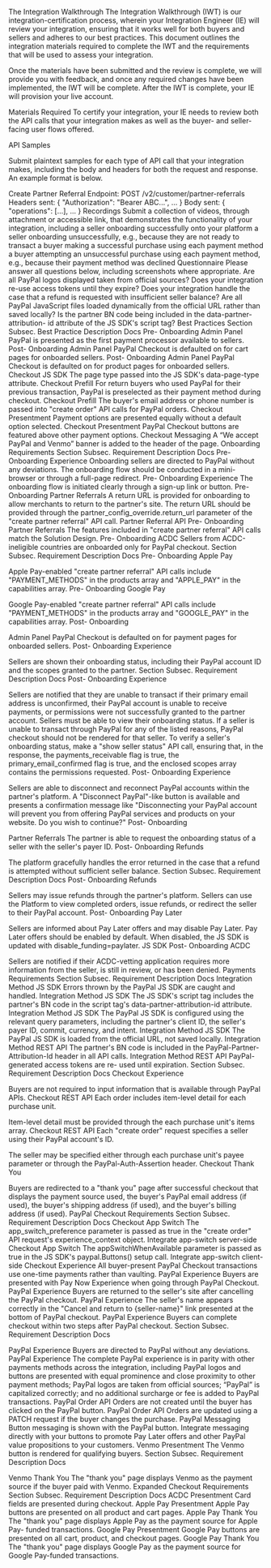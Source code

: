 The Integration Walkthrough
The Integration Walkthrough (IWT) is our integration-certification process, wherein your Integration Engineer (IE) will review your
integration, ensuring that it works well for both buyers and sellers and adheres to our best practices. This document outlines the
integration materials required to complete the IWT and the requirements that will be used to assess your integration.

Once the materials have been submitted and the review is complete, we will provide you with feedback, and once any required
changes have been implemented, the IWT will be complete. After the IWT is complete, your IE will provision your live account.

Materials Required
To certify your integration, your IE needs to review both the API calls that your integration makes as well as the buyer- and seller-
facing user flows offered.

API Samples

Submit plaintext samples for each type of
API call that your integration makes,
including the body and headers for both the
request and response. An example format is
below.

Create Partner Referral
Endpoint: POST /v2/customer/partner-referrals
Headers sent:
{
"Authorization": "Bearer ABC...",
...
}
Body sent:
{
"operations": [...],
...
}
Recordings
Submit a collection of videos, through
attachment or accessible link, that
demonstrates the functionality of your
integration, including
a seller onboarding successfully onto
your platform
a seller onboarding unsuccessfully,
e.g., because they are not ready to
transact
a buyer making a successful purchase
using each payment method
a buyer attempting an unsuccessful
purchase using each payment method,
e.g., because their payment method
was declined
Questionnaire
Please answer all questions below,
including screenshots where
appropriate.
Are all PayPal logos displayed taken
from official sources?
Does your integration re-use access
tokens until they expire?
Does your integration handle the case
that a refund is requested with
insufficient seller balance?
Are all PayPal JavaScript files loaded
dynamically from the official URL
rather than saved locally?
Is the partner BN code being included
in the data-partner-attribution-
id attribute of the JS SDK's script
tag?
Best Practices
Section Subsec. Best Practice Description Docs
Pre-
Onboarding Admin Panel PayPal is presented as the first payment processor available to sellers.
Post-
Onboarding Admin Panel PayPal Checkout is defaulted on for cart pages for onboarded sellers.
Post-
Onboarding Admin Panel PayPal Checkout is defaulted on for product pages for onboarded sellers.
Checkout JS SDK The page type passed into the JS SDK's data-page-type attribute.
Checkout Prefill For return buyers who used PayPal for their previous transaction, PayPal is
preselected as their payment method during checkout.
Checkout Prefill The buyer's email address or phone number is passed into "create order"
API calls for PayPal orders.
Checkout Presentment Payment options are presented equally without a default option selected.
Checkout Presentment PayPal Checkout buttons are featured above other payment options.
Checkout Messaging A “We accept PayPal and Venmo” banner is added to the header of the
page.
Onboarding Requirements
Section Subsec. Requirement Description Docs
Pre-
Onboarding Experience
Onboarding sellers are
directed to PayPal without any
deviations.
The onboarding flow should be conducted in a mini-
browser or through a full-page redirect.
Pre-
Onboarding Experience
The onboarding flow is
initiated clearly through a
sign-up link or button.
Pre-
Onboarding
Partner
Referrals
A return URL is provided for
onboarding to allow
merchants to return to the
partner's site.
The return URL should be provided through the
partner_config_override.return_url parameter
of the "create partner referral" API call.
Partner
Referral
API
Pre-
Onboarding
Partner
Referrals
The features included in
"create partner referral" API
calls match the Solution
Design.
Pre-
Onboarding ACDC
Sellers from ACDC-ineligible
countries are onboarded only
for PayPal checkout.
Section Subsec. Requirement Description Docs
Pre-
Onboarding Apple Pay

Apple Pay-enabled "create
partner referral" API calls
include
"PAYMENT_METHODS" in
the products array and
"APPLE_PAY" in the
capabilities array.
Pre-
Onboarding Google Pay

Google Pay-enabled "create
partner referral" API calls
include
"PAYMENT_METHODS" in
the products array and
"GOOGLE_PAY" in the
capabilities array.
Post-
Onboarding

Admin
Panel
PayPal Checkout is defaulted
on for payment pages for
onboarded sellers.
Post-
Onboarding Experience

Sellers are shown their
onboarding status, including
their PayPal account ID
and
the scopes granted to the
partner.
Section Subsec. Requirement Description Docs
Post-
Onboarding Experience

Sellers are notified that they
are unable to transact if
their primary email address
is unconfirmed,
their PayPal account is
unable to receive
payments, or
permissions were not
successfully granted to the
partner account.
Sellers must be able to view their onboarding status.
If a seller is unable to transact through PayPal for any
of the listed reasons, PayPal checkout should not be
rendered for that seller.
To verify a seller's onboarding status, make a "show
seller status" API call, ensuring that, in the response,
the payments_receivable flag is true,
the primary_email_confirmed flag is true,
and
the enclosed scopes array contains the
permissions requested.
Post-
Onboarding Experience

Sellers are able to disconnect
and reconnect PayPal
accounts within the partner's
platform.
A "Disconnect PayPal"-like button is available and
presents a confirmation message like
"Disconnecting your PayPal account will prevent you
from offering PayPal services and products on your
website. Do you wish to continue?"
Post-
Onboarding

Partner
Referrals
The partner is able to request
the onboarding status of a
seller with the seller's payer
ID.
Post-
Onboarding Refunds

The platform gracefully
handles the error returned in
the case that a refund is
attempted without sufficient
seller balance.
Section Subsec. Requirement Description Docs
Post-
Onboarding Refunds

Sellers may issue refunds
through the partner's platform.
Sellers can use the Platform to view completed
orders, issue refunds, or redirect the seller to their
PayPal account.
Post-
Onboarding Pay Later

Sellers are informed about Pay
Later offers and may disable
Pay Later.
Pay Later offers should be enabled by default. When
disabled, the JS SDK is updated with
disable_funding=paylater.
JS SDK
Post-
Onboarding ACDC

Sellers are notified if their
ACDC-vetting application
requires more information
from the seller,
is still in review, or
has been denied.
Payments Requirements
Section Subsec. Requirement Description Docs
Integration
Method JS SDK
Errors thrown by the PayPal JS SDK are
caught and handled.
Integration
Method JS SDK
The JS SDK's script tag includes the
partner's BN code in the script tag's
data-partner-attribution-id attribute.
Integration
Method JS SDK
The PayPal JS SDK is configured using the
relevant query parameters, including
the partner's client ID,
the seller's payer ID,
commit,
currency, and
intent.
Integration
Method JS SDK
The PayPal JS SDK is loaded from the
official URL, not saved locally.
Integration
Method REST API
The partner's BN code is included in the
PayPal-Partner-Attribution-Id
header in all API calls.
Integration
Method REST API
PayPal-generated access tokens are re-
used until expiration.
Section Subsec. Requirement Description Docs
Checkout Experience

Buyers are not required to input
information that is available through
PayPal APIs.
Checkout REST API
Each order includes item-level detail for
each purchase unit.

Item-level detail must be provided through
the each purchase unit's items array.
Checkout REST API
Each "create order" request specifies a
seller using their PayPal account's ID.

The seller may be specified either through
each purchase unit's payee parameter or
through the PayPal-Auth-Assertion
header.
Checkout Thank You

Buyers are redirected to a "thank you"
page after successful checkout that
displays
the payment source used,
the buyer's PayPal email address (if
used),
the buyer's shipping address (if used),
and
the buyer's billing address (if used).
PayPal Checkout Requirements
Section Subsec. Requirement Description Docs
Checkout App Switch
The app_switch_preference parameter is
passed as true in the "create order" API
request's experience_context object.
Integrate
app-switch
server-side
Checkout App Switch
The appSwitchWhenAvailable parameter is
passed as true in the JS SDK's
paypal.Buttons() setup call.
Integrate
app-switch
client-side
Checkout Experience
All buyer-present PayPal Checkout
transactions use one-time payments rather
than vaulting.
PayPal Experience
Buyers are presented with Pay Now
Experience when going through PayPal
Checkout.
PayPal Experience
Buyers are returned to the seller's site after
cancelling the PayPal checkout.
PayPal Experience
The seller's name appears correctly in the
"Cancel and return to {seller-name}" link
presented at the bottom of PayPal checkout.
PayPal Experience
Buyers can complete checkout within two
steps after PayPal checkout.
Section Subsec. Requirement Description Docs

PayPal Experience
Buyers are directed to PayPal without any
deviations.
PayPal Experience
The complete PayPal experience is in parity
with other payments methods across the
integration, including
PayPal logos and buttons are presented
with equal prominence and close
proximity to other payment methods;
PayPal logos are taken from official
sources;
“PayPal” is capitalized correctly; and
no additional surcharge or fee is added to
PayPal transactions.
PayPal Order API
Orders are not created until the buyer has
clicked on the PayPal button.
PayPal Order API
Orders are updated using a PATCH request if
the buyer changes the purchase.
PayPal Messaging
Button messaging is shown with the PayPal
button.
Integrate messaging directly with
your buttons to promote Pay Later
offers and other PayPal value
propositions to your customers.
Venmo Presentment
The Venmo button is rendered for qualifying
buyers.
Section Subsec. Requirement Description Docs

Venmo Thank You
The "thank you" page displays Venmo as the
payment source if the buyer paid with
Venmo.
Expanded Checkout Requirements
Section Subsec. Requirement Description Docs
ACDC Presentment Card fields are presented during checkout.
Apple Pay Presentment Apple Pay buttons are presented on all product and cart pages.
Apple Pay Thank You
The "thank you" page displays Apple Pay as the payment source for Apple Pay-
funded transactions.
Google
Pay Presentment Google Pay buttons are presented on all cart, product, and checkout pages.
Google
Pay Thank You
The "thank you" page displays Google Pay as the payment source for Google
Pay-funded transactions.